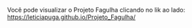 <p>Você pode visualizar o Projeto Fagulha clicando no lik ao lado: <a href="https://leticiapuga.github.io/Projeto_Fagulha/" target="_blank" rel="external">https://leticiapuga.github.io/Projeto_Fagulha/</a></p>
